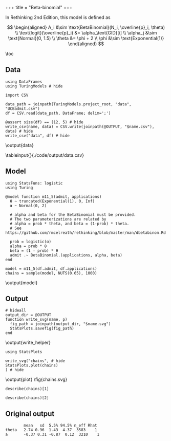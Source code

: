 +++
title = "Beta-binomial"
+++

In Rethinking 2nd Edition, this model is defined as 

$$
\begin{aligned}
  A_i &\sim \text{BetaBinomial}(N_i, \overline{p}_i, \theta) \\
  \text{logit}(\overline{p}_i) &= \alpha_\text{GID}[i] \\
  \alpha_j &\sim \text{Normal}(0, 1.5) \\
  \theta &= \phi + 2 \\
  \phi &\sim \text{Exponential(1)}
\end{aligned}
$$

\toc 

## Data

```julia:data
using DataFrames
using TuringModels # hide

import CSV

data_path = joinpath(TuringModels.project_root, "data", "UCBadmit.csv")
df = CSV.read(data_path, DataFrame; delim=';')

@assert size(df) == (12, 5) # hide
write_csv(name, data) = CSV.write(joinpath(@OUTPUT, "$name.csv"), data) # hide
write_csv("data", df) # hide
```
\output{data}

\tableinput{}{./code/output/data.csv}

## Model
```julia:model
using StatsFuns: logistic
using Turing

@model function m11_5(admit, applications)
  θ ~ truncated(Exponential(1), 0, Inf)
  α ~ Normal(0, 2)

  # alpha and beta for the BetaBinomial must be provided.
  # The two parameterizations are related by
  # alpha = prob * theta, and beta = (1-prob) * theta.
  # See https://github.com/rmcelreath/rethinking/blob/master/man/dbetabinom.Rd

  prob = logistic(α)
  alpha = prob * θ
  beta = (1 - prob) * θ
  admit .~ BetaBinomial.(applications, alpha, beta)
end

model = m11_5(df.admit, df.applications)
chains = sample(model, NUTS(0.65), 1000)
```
\output{model}

## Output

```julia:write_helper
# hideall
output_dir = @OUTPUT 
function write_svg(name, p) 
  fig_path = joinpath(output_dir, "$name.svg")
  StatsPlots.savefig(fig_path)
end
```
\output{write_helper}

```julia:plot
using StatsPlots

write_svg("chains", # hide
StatsPlots.plot(chains)
) # hide
```
\output{plot}
\fig{chains.svg}

```!
describe(chains)[1] 
```

```!
describe(chains)[2]
```

## Original output

```
        mean   sd  5.5% 94.5% n_eff Rhat
theta   2.74 0.96  1.43  4.37  3583    1
a       -0.37 0.31 -0.87  0.12  3210    1
```
